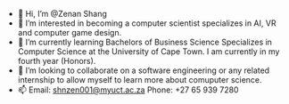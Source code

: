 - 👋 Hi, I’m @Zenan Shang
- 👀 I’m interested in becoming a computer scientist specializes in AI, VR and computer game design.
- 🌱 I’m currently learning Bachelors of Business Science Specializes in Computer Science at the University of Cape Town. I am currently in my fourth year (Honors).
- 💞️ I’m looking to collaborate on a software engineering or any related internship to allow myself to learn more about comuputer science.
- 📫 Email: shnzen001@myuct.ac.za        Phone: +27 65 939 7280

<!---
terrenceshang/terrenceshang is a ✨ special ✨ repository because its `README.md` (this file) appears on your GitHub profile.
You can click the Preview link to take a look at your changes.
--->
